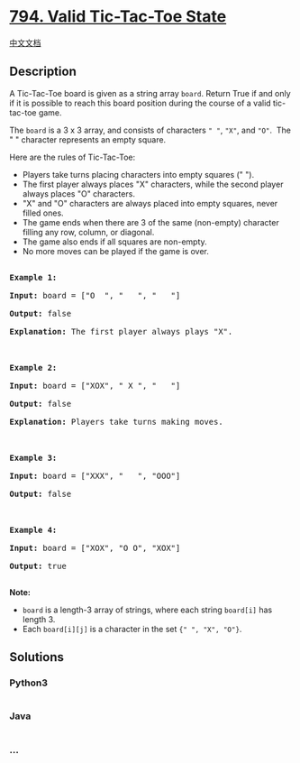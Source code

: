 # [794. Valid Tic-Tac-Toe State](https://leetcode.com/problems/valid-tic-tac-toe-state)

[中文文档](/solution/0700-0799/0794.Valid%20Tic-Tac-Toe%20State/README.md)

## Description

<p>A Tic-Tac-Toe board is given as a string array <code>board</code>. Return True if and only if it is possible to reach this board position during the course of a valid tic-tac-toe game.</p>

<p>The <code>board</code> is a 3 x 3 array, and consists of characters <code>&quot; &quot;</code>, <code>&quot;X&quot;</code>, and <code>&quot;O&quot;</code>.&nbsp; The &quot; &quot; character represents an empty square.</p>

<p>Here are the rules of Tic-Tac-Toe:</p>

<ul>
    <li>Players take turns placing characters into empty squares (&quot; &quot;).</li>
    <li>The first player always places &quot;X&quot; characters, while the second player always places &quot;O&quot; characters.</li>
    <li>&quot;X&quot; and &quot;O&quot; characters are always placed into empty squares, never filled ones.</li>
    <li>The game ends when there are 3 of the same (non-empty) character filling any row, column, or diagonal.</li>
    <li>The game also ends if all squares are non-empty.</li>
    <li>No more moves can be played if the game is over.</li>
</ul>

<pre>

<strong>Example 1:</strong>

<strong>Input:</strong> board = [&quot;O&nbsp; &quot;, &quot;&nbsp; &nbsp;&quot;, &quot;&nbsp; &nbsp;&quot;]

<strong>Output:</strong> false

<strong>Explanation:</strong> The first player always plays &quot;X&quot;.



<strong>Example 2:</strong>

<strong>Input:</strong> board = [&quot;XOX&quot;, &quot; X &quot;, &quot;   &quot;]

<strong>Output:</strong> false

<strong>Explanation:</strong> Players take turns making moves.



<strong>Example 3:</strong>

<strong>Input:</strong> board = [&quot;XXX&quot;, &quot;   &quot;, &quot;OOO&quot;]

<strong>Output:</strong> false



<strong>Example 4:</strong>

<strong>Input:</strong> board = [&quot;XOX&quot;, &quot;O O&quot;, &quot;XOX&quot;]

<strong>Output:</strong> true

</pre>

<p><strong>Note:</strong></p>

<ul>
    <li><code>board</code> is a length-3 array of strings, where each string <code>board[i]</code> has length 3.</li>
    <li>Each <code>board[i][j]</code> is a character in the set <code>{&quot; &quot;, &quot;X&quot;, &quot;O&quot;}</code>.</li>
</ul>

## Solutions

<!-- tabs:start -->

### **Python3**

```python

```

### **Java**

```java

```

### **...**

```

```

<!-- tabs:end -->
